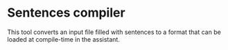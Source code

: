 # Sentences compiler
This tool converts an input file filled with sentences to a format that can be loaded at compile-time in the assistant.